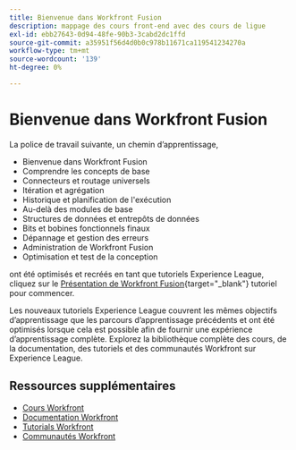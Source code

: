 ```yaml
---
title: Bienvenue dans Workfront Fusion
description: mappage des cours front-end avec des cours de ligue
exl-id: ebb27643-0d94-48fe-90b3-3cabd2dc1ffd
source-git-commit: a35951f56d4d0b0c978b11671ca119541234270a
workflow-type: tm+mt
source-wordcount: '139'
ht-degree: 0%

---
```


# Bienvenue dans Workfront Fusion

La police de travail suivante, un chemin d’apprentissage,

* Bienvenue dans Workfront Fusion
* Comprendre les concepts de base
* Connecteurs et routage universels
* Itération et agrégation
* Historique et planification de l&#39;exécution
* Au-delà des modules de base
* Structures de données et entrepôts de données
* Bits et bobines fonctionnels finaux
* Dépannage et gestion des erreurs
* Administration de Workfront Fusion
* Optimisation et test de la conception

ont été optimisés et recréés en tant que tutoriels Experience League, cliquez sur le [Présentation de Workfront Fusion](https://experienceleague.adobe.com/docs/workfront-learn/tutorials-workfront/fusion/welcome-to-workfront-fusion/workfront-fusion-overview.html?lang=en){target="_blank"} tutoriel pour commencer.

Les nouveaux tutoriels Experience League couvrent les mêmes objectifs d’apprentissage que les parcours d’apprentissage précédents et ont été optimisés lorsque cela est possible afin de fournir une expérience d’apprentissage complète.  Explorez la bibliothèque complète des cours, de la documentation, des tutoriels et des communautés Workfront sur Experience League.

## Ressources supplémentaires

* [Cours Workfront](https://experienceleague.adobe.com/?lang=en&amp;Solution=Workfront#courses)
* [Documentation Workfront](https://experienceleague.adobe.com/docs/workfront.html)
* [Tutorials Workfront](https://experienceleague.adobe.com/docs/workfront-learn/tutorials-workfront/home.html)
* [Communautés Workfront](https://experienceleaguecommunities.adobe.com/t5/workfront/ct-p/workfront)
